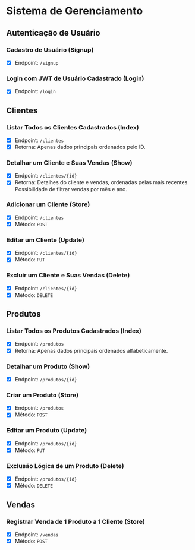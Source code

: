 # Sistema de Gerenciamento

## Autenticação de Usuário

### Cadastro de Usuário (Signup)
- [x] Endpoint: `/signup`

### Login com JWT de Usuário Cadastrado (Login)
- [x] Endpoint: `/login`

## Clientes

### Listar Todos os Clientes Cadastrados (Index)
- [x] Endpoint: `/clientes`
- [x] Retorna: Apenas dados principais ordenados pelo ID.

### Detalhar um Cliente e Suas Vendas (Show)
- [x] Endpoint: `/clientes/{id}`
- [x] Retorna: Detalhes do cliente e vendas, ordenadas pelas mais recentes. Possibilidade de filtrar vendas por mês e ano.

### Adicionar um Cliente (Store)
- [x] Endpoint: `/clientes`
- [x] Método: `POST`

### Editar um Cliente (Update)
- [x] Endpoint: `/clientes/{id}`
- [x] Método: `PUT`

### Excluir um Cliente e Suas Vendas (Delete)
- [x] Endpoint: `/clientes/{id}`
- [x] Método: `DELETE`

## Produtos

### Listar Todos os Produtos Cadastrados (Index)
- [x] Endpoint: `/produtos`
- [x] Retorna: Apenas dados principais ordenados alfabeticamente.

### Detalhar um Produto (Show)
- [x] Endpoint: `/produtos/{id}`

### Criar um Produto (Store)
- [x] Endpoint: `/produtos`
- [x] Método: `POST`

### Editar um Produto (Update)
- [x] Endpoint: `/produtos/{id}`
- [x] Método: `PUT`

### Exclusão Lógica de um Produto (Delete)
- [x] Endpoint: `/produtos/{id}`
- [x] Método: `DELETE`

## Vendas

### Registrar Venda de 1 Produto a 1 Cliente (Store)
- [x] Endpoint: `/vendas`
- [x] Método: `POST`
